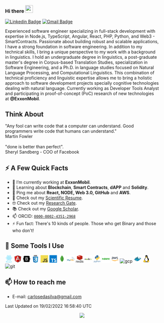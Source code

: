 ### Hi there <img src="https://media.giphy.com/media/hvRJCLFzcasrR4ia7z/giphy.gif" width="25" height="25">

[![Linkedin Badge](https://img.shields.io/badge/-carlosbr-blue?style=flat-square&logo=Linkedin&logoColor=white&link=https://www.linkedin.com/in/carlosbr/)](https://www.linkedin.com/in/carlosbr/)
[![Gmail Badge](https://img.shields.io/badge/-carlosedasilva@gmail.com-c14438?style=flat-square&logo=Gmail&logoColor=white&link=mailto:carlosedasilva@gmail.com)](mailto:carlosedasilva@gmail.com)

Experienced software engineer specializing in full-stack development with expertise in Node.js, TypeScript, Angular, React, PHP, Python, and Web3 - SmartContracts. Passionate about building robust and scalable applications, I have a strong foundation in software engineering. In addition to my technical skills, I bring a unique perspective to my work with a background in linguistics. I hold an undergraduate degree in linguistics, a post-graduate master's degree in Corpus-based Translation Studies, specialization in Software Engineering, and a Ph.D. in language studies focused on Natural Language Processing, and Computational Linguistics. This combination of technical proficiency and linguistic expertise allows me to bring a holistic approach to software development projects specially cognitive technologies dealing with natural language. Currently working as Developer Tools Analyst and participating in proof-of-concept (PoC) research of new technologies at <strong>@ExxonMobil</strong>.

<h2>Think About</h2>
"Any fool can write code that a computer can understand. Good programmers write code that humans can understand." 
<br />
Martin Fowler
<br /><br />
"done is better than perfect".
<br />
Sheryl Sandberg - COO of Facebook

<h2>⚡️ A Few Quick Facts</h2>

- 🔭 I’m currently working at <strong>ExxonMobil</strong>.
- 🧐 Learning about <strong>Blockchain</strong>, <strong>Smart Contracts</strong>, <strong>dAPP</strong> and <strong>Solidity</strong>.
- 💬 Ping me about <strong>React, NODE, Web 3.0, GitHub</strong> and <strong>AWS</strong>.
- 📙 Check out my <a href="http://lattes.cnpq.br/6820897789769079">Scientific Resume</a>.
- 🤓 Check out my <a href="https://www.researchgate.net/profile/Carlos-Silva-183">Research Gate</a>.
- 📚 Check out my <a href="https://scholar.google.com/citations?user=SyUe7coAAAAJ&hl=en">Google Scholar</a>.
- 📫 ORCID: [`0000-0002-4351-2968`](https://orcid.org/0000-0002-4351-2968)
- ⚡ Fun fact: There's 10 kinds of people. Those who get Binary and those who don't!

<h2>🚀 Some Tools I Use</h2>
<p align="left">
<img src="https://raw.githubusercontent.com/devicons/devicon/master/icons/react/react-original-wordmark.svg" alt="react" width="25" height="25" />
<img src="https://raw.githubusercontent.com/devicons/devicon/master/icons/angularjs/angularjs-original.svg" alt="angular-js" width="25" height="25" />
<img src="https://raw.githubusercontent.com/devicons/devicon/master/icons/bootstrap/bootstrap-plain.svg" alt="bootstrap" width="25" height="25" />
<img src="https://raw.githubusercontent.com/devicons/devicon/master/icons/css3/css3-original-wordmark.svg" alt="css3" width="25" height="25" />
<img src="https://raw.githubusercontent.com/devicons/devicon/master/icons/javascript/javascript-original.svg" alt="javascript" width="25" height="25" />
<img src="https://raw.githubusercontent.com/devicons/devicon/master/icons/typescript/typescript-original.svg" alt="typescript" width="25" height="25" />
<img src="https://raw.githubusercontent.com/devicons/devicon/master/icons/mongodb/mongodb-original.svg" alt="mongodb" width="25" height="25" />
<img src="https://raw.githubusercontent.com/devicons/devicon/master/icons/mysql/mysql-original-wordmark.svg" alt="mysql" width="25" height="25" />
<img src="https://raw.githubusercontent.com/devicons/devicon/master/icons/redis/redis-original-wordmark.svg" alt="redis" width="25" height="25" />
<img src="https://raw.githubusercontent.com/devicons/devicon/master/icons/nodejs/nodejs-original-wordmark.svg" alt="nodejs" width="25" height="25" />
<img src="https://raw.githubusercontent.com/devicons/devicon/master/icons/python/python-original-wordmark.svg" alt="python" width="25" height="25" />
<img src="https://raw.githubusercontent.com/devicons/devicon/master/icons/nginx/nginx-original.svg" alt="nginx" width="25" height="25" />
<img src="https://raw.githubusercontent.com/github/explore/80688e429a7d4ef2fca1e82350fe8e3517d3494d/topics/aws/aws.png" alt="aws" width="25" height="25" />
<img src="https://www.vectorlogo.zone/logos/google_cloud/google_cloud-icon.svg" alt="gcp" width="25" height="25" />
<img src="https://raw.githubusercontent.com/devicons/devicon/master/icons/docker/docker-original.svg" alt="Docker" width="25" height="25" />
<img src="https://raw.githubusercontent.com/devicons/devicon/master/icons/linux/linux-original.svg" alt="linux" width="25" height="25"/>
<img src="https://www.vectorlogo.zone/logos/git-scm/git-scm-icon.svg" alt="git" width="25" height="25"/>
</p>

<h2> 📫 How to reach me</h2>

- E-mail: [carlosedasilva@gmail.com](mailto:carlosedasilva@gmail.com)

Last Updated on 19/02/2022 16:58:40 UTC

<p align="center">
  <img src="https://capsule-render.vercel.app/api?type=waving&color=gradient&height=60&section=footer"/>
</p>
